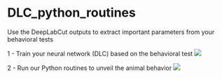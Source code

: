 # DLC_python_routines

Use the DeepLabCut outputs to extract important parameters from your behavioral tests

1 - Train your neural network (DLC) based on the behavioral test 
![](https://github.com/Your_Repository_Name/Your_GIF_Name.gif)

2 - Run our Python routines to unveil the animal behavior
![](https://github.com/Your_Repository_Name/Your_GIF_Name.gif)
